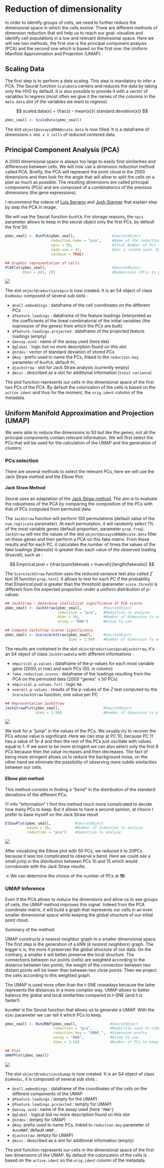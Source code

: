 # Reduction of dimensionality

In order to identify groups of cells, we need to further reduce the
dimensional space in which the cells evolve. There are different methods
of dimension reduction that will help us to reach our goal: visualize and
identify cell populations in a low and relevant dimensional space. Here we
will see two methods, the first one is the principal component analysis
(PCA) and the second one which is based on the first one: the Uniform
Manifold Approximation and Projection (UMAP).

## Scaling Data

The first step is to perform a data scaling. This step is mandatory
to infer a PCA. The Seurat function `ScaleData` centers and reduces
the data by taking only the HVG by default. It is also possible to
provide it with a vector of variables to regress (most often we give
it the names of the columns in the `meta.data` slot of the variables
we want to regress).

$$ scaled.data(x) = \frac{x - mean(x)}{ standard.deviation(x)} $$

``` r
pbmc_small <- ScaleData(pbmc_small)
```

The slot `object@assays$RNA@scale.data` is now filled. It is a
dataframe of dimensions `n HVG x n cells` of reduced centered data.

## Principal Component Analysis (PCA)

A 2000 dimensional space is always too large to easily find
similarities and differences between cells. We will now use a dimension
reduction method called PCA. Briefly, the PCA will represent the point
cloud in the 2000 dimensions and then look for the angle that will allow
to split the cells on a plan as much as possible. The resulting dimensions
are called principal components (PCs) and are composed of a combinatorics of
the previous dimensions (the gene expressions).  

I recommend the videos of [Luis Serrano](https://www.youtube.com/watch?v=g-Hb26agBFg)
and [Josh Starmer](https://www.youtube.com/watch?v=FgakZw6K1QQ) that explain
step by step the PCA in image.

We will use the Seurat function `RunPCA`. For storage reasons, the `npcs`
parameter allows to keep in the seurat object only the first PCs, by default
the first 50.

``` r
pbmc_small <- RunPCA(pbmc_small,                 #SeuratObject
                     reduction.name = "pca",     #Name of the reduction stored in the reduction slot
                     npcs = 50,                  #Total Number of PCs to compute and store (50 by default)
                     seed.use = 42,              #Set a random seed. By default, sets the seed to 42.
                     verbose = TRUE)

## Graphic representation of cells
PCAPlot(pbmc_small,                              #SeuratObject
        dims = c(1, 2))                          #Dimensions (PCs) to plot, default is the first two
```

<img src="../images/PCA-1.png" style="display: block; margin: auto;" />

The slot `object@reductions$pca` is now created. It is an S4 object of
class `DimReduc` composed of several sub slots :

- `@cell.embeddings` : dataframe of the cell coordinates on the different PCs
- `@feature.loadings` : dataframe of the feature loadings (interpreted as the
  coefficients of the lineal combinatorial of the initial variables (the
  expression of the genes) from which the PCs are built)
- `@feature.loadings.projected` : dataframe of the projected feature
  loadings (empty)
- `@assay.used` : name of the assay used (here ``RNA``)
- `@global` : logic but no more description found on this slot
- `@stdev` : vector of standard deviation of stored PCs
- `@key` : prefix used to name the PCs, linked to the `reduction.key`
  parameter of `RunPCA`, default `PC_`
- `@jackstraw` : slot for Jack Straw analysis (currently empty)
- `@misc` : described as a slot for additional information (`total variance`)

The plot function represents our cells in the dimensional space of the first
two PCs of the PCA. By default the colorization of the cells is based on the
`active.ident` and thus for the moment, the `orig.ident` column of the
metadata.

## Uniform Manifold Approximation and Projection (UMAP)

We were able to reduce the dimensions to 50 but like the genes,
not all the principal components contain relevant information. We will
first select the PCs that will be used for the calculation of the UMAP
and the generation of clusters.  

### PCs selection

There are several methods to select the relevant PCs, here we will use the Jack
Straw method and the Elbow Plot.

#### Jack Straw Method

Seurat uses an adaptation of the [Jack Straw method](https://academic.oup.com/bioinformatics/article/36/10/3107/5788523).
The aim is to evaluate the robustness of the PCA by comparing the composition
of the PCs with that of PCs computed from permuted data.  

The `JackStraw` function will perform 100 permutations (default value of the
`num.replicate` parameter). At each permutation, it will randomly select 1%
of the most variable genes (default proportion, parameter `prop.freq`).
`JackStraw` will mix the values of the slot `object@assays$RNA@scale.data`
filter on these genes and then perform a PCA on this fake matrix.
From these results and for each PC, it calculates the number of times the
values of the fake loadings ($fakevals$) is greater than each value of the
observed loading ($trueval$), such as :

$$ Empirical.pval = \\frac{sum(fakevals > trueval)}{length(fakevals)} $$

The `ScoreJackStraw` function uses the reduced variance test also called
$Z$ test (R function `prop.test`). It allows to test for each PC if the
probability that $Empirical.pval$ is greater than the threshold (parameter
`score.thresh`) is different from the expected proportion under a uniform
distribution of p-values.

``` r
## JackStraw : Determine statistical significance of PCA scores
pbmc_small <- JackStraw(pbmc_small,          #SeuratObject
                        reduction = "pca",   #Reduction to analyse
                        dims = 50,           #Number of dimension to analyse
                        assay = "RNA")       #Assay to use

## Compute Jackstraw scores significance.
pbmc_small <- ScoreJackStraw(pbmc_small,     #SeuratObject
                             dims = 1:50)    #Number of dimension to analyse
```

The results are contained in the slot `object@reductions$pca@jackstraw`,
it's an S4 object of class `JackStrawData` with different informations :

- `empirical.p.values` : dataframe of the p-values for each most variable
  gene (2000, in row) and each PCs (50, in column)
- `fake.reduction.scores` : dataframe of the loadings resulting from the
  PCA on the permuted data (2000 "genes" x 50 PCs)
- `empirical.p.values.full` : logic `NA`.
- `overall.p.values` : results of the p-values of the $Z$ test computed
  by the `ScoreJackStraw` function, one value per PC

``` r
## Representation JackStrow
JackStrawPlot(pbmc_small,                    #SeuratObject
              dims = 1:50)                   #Number of dimension to plot
```

<img src="../images/plotJackStraw-1.png" style="display: block; margin: auto;" />

We look for a *"jump"* in the values of the PCs. We usually try to recover
the PCs whose value is significant. Here we can stop at PC 10, because PC 11
has a value of 1e-4 and then the rest of the PCs just oscillate with values
equal to 1. If we want to be more stringent we can also select only the first
8 PCs because then the value increases and then decreases. The fact of being
more stringent allows us to reduce the background noise, on the other hand we
eliminate the possibility of observing more subtle similarities between our
cells.

#### Elbow plot method

This method consists in finding a *"bend"* in the distribution of the
standard deviations of the different PCs.

!!! info "Information"
    I find this method much more complicated to decide how many PCs to keep.
    But it allows to have a second opinion, at choice I prefer to base myself
    on the Jack Straw result

``` r
ElbowPlot(pbmc_small,           #SeuratObject
          ndims = 20,           #Number of dimension to analyse
          reduction = "pca")    #Reduction to analyse
```

<img src="../images/ElbowPlot-1.png" style="display: block; margin: auto;" />

After visualizing the Elbow plot with 50 PCs, we reduced it to 20PCs because
it was too complicated to observe a bend. Here we could see a small jump in
the distribution between PCs 10 and 15 which would corroborate with the Jack
Straw results.

-> We can determine the choice of the number of PCs at **10**.

### UMAP Inference

Even if the PCA allows to reduce the dimensions and allow us to see groups of
cells, the UMAP method improves this signal. Indeed from the PCA coordinate
matrix, it will build a graph that represents our cells in an even smaller
dimensional space while keeping the global structure of our initial point
cloud.  

Summary of the method:

UMAP constructs a nearest neighbor graph in a smaller dimensional space.
The first step is the generation of a kNN (*k nearest neighbors*) graph.
The bigger k is, the more it preserves the global structure of our data.
On the contrary, a smaller k will better preserve the local structure. The
connections between our points (cells) are weighted according to the distance
between two points, the weight of the connection between two distant points
will be lower than between two close points. Then we project the cells
according to this weighted graph.

The UMAP is used more often than the t-SNE nowadays because the latter
represents the distances in a more complex way. UMAP allows to better
balance the global and local similarities compared to t-SNE (and it is
faster!).

`RunUMAP` is the Seurat function that allows us to generate a UMAP.
With the `dims` parameter we can tell it which PCs to keep.

``` r
pbmc_small <- RunUMAP(pbmc_small,               #SeuratObject
                      reduction = "pca",        #Reduction used to compute UMAP
                      reduction.key = "UMAP_",  #Dimension prefix
                      assay = "RNA",            #Assay to use
                      dims = 1:10)              #Number of PCs to keep (previously determined)

## Plot
UMAPPlot(pbmc_small)
```

<img src="../images/UMAP-1.png" style="display: block; margin: auto;" />

The slot `object@reductions$umap` is now created. It is an S4 object of
class `DimReduc`, it is composed of several sub slots :

- `@cell.embeddings` : dataframe of the coordinates of the cells on the
  different components of the UMAP
- `@feature.loadings` : (empty for the UMAP)
- `@feature.loadings.projected` : (empty for UMAP)
- `@assay.used` : name of the assay used (here `"RNA"`)
- `@global` : logical but no more description found on this slot
- `@stdev` : (empty for UMAP)
- `@key`: prefix used to name PCs, linked to `reduction.key` parameter
  of `RunUMAP`, default `UMAP_`.
- `@jackstraw`: (empty for UMAP)
- `@misc` : described as a slot for additional information (empty)

The plot function represents our cells in the dimensional space of the first
two dimensions of the UMAP. By default the colorization of the cells is based
on the `active.ident` so the `orig.ident` column of the metadata.
